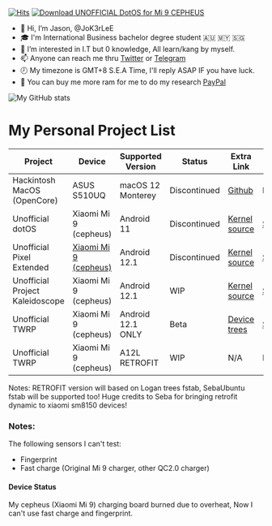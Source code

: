[![Hits](https://hits.seeyoufarm.com/api/count/incr/badge.svg?url=https%3A%2F%2Fgithub.com%2FJoK3rLeE%2Fhit-counter&count_bg=%2379C83D&title_bg=%239990D7&icon=f-droid.svg&icon_color=%23254CC7&title=Hits&edge_flat=false)](https://hits.seeyoufarm.com) <a href="https://sourceforge.net/projects/device-xiaomi-cepheus/files/latest/download"><img alt="Download UNOFFICIAL DotOS for Mi 9 CEPHEUS" src="https://img.shields.io/sourceforge/dt/device-xiaomi-cepheus.svg" ></a>

- 👋   Hi, I’m Jason, @JoK3rLeE
- 🎓   I'm International Business bachelor degree student  🇦🇺 🇲🇾 🇸🇬
- 👀   I’m interested in I.T but 0 knowledge, All learn/kang by myself.
- 📫   Anyone can reach me thru [Twitter](https://twitter.com/Jasonjiangyee) or [Telegram](https://t.me/JoK3rLeE)
- 🕗   My timezone is GMT+8 S.E.A Time, I'll reply ASAP IF you have luck.
- 🛒   You can buy me more ram for me to do my research [PayPal](https://www.paypal.com/paypalme/jasonjiangyee)

![My GitHub stats](https://github-readme-stats.vercel.app/api?username=JoK3rLeE&theme=dark&show_icons=true)

# My Personal Project List
Project | Device | Supported Version | Status | Extra Link | Extra Link 
------------ | ------------- | ------------- | ------------- | ------------- | -------------
Hackintosh MacOS (OpenCore)| ASUS S510UQ | macOS 12 Monterey|  Discontinued | [Github](https://github.com/JoK3rLeE/Asus-S510UQ-BQ178T) | N/A
Unofficial dotOS | Xiaomi Mi 9 (cepheus) | Android 11 | Discontinued | [Kernel source](https://github.com/JoK3rLeE/kernel_xiaomi_cepheus) |[Sourceforge](https://sourceforge.net/projects/device-xiaomi-cepheus/files/Dot%20OS/)
Unofficial Pixel Extended | [Xiaomi Mi 9 (cepheus)](https://github.com/JoK3rLeE/device_xiaomi_cepheus-1) | Android 12.1 |Discontinued | [Kernel source](https://github.com/JoK3rLeE/kernel_xiaomi_cepheus-1) |[Sourceforge](https://sourceforge.net/projects/device-xiaomi-cepheus/files/PixelExtended/)
Unofficial Project Kaleidoscope | Xiaomi Mi 9 (cepheus) | Android 12.1 | WIP | [Kernel source](https://github.com/JoK3rLeE/kernel_xiaomi_cepheus-1) | [Sourceforge](https://sourceforge.net/projects/device-xiaomi-cepheus/files/Kaleidoscope/Kaleidoscope-sunflowerleaf-cepheus-20220815-UNOFFICIAL.zip/download)
Unofficial TWRP | Xiaomi Mi 9 (cepheus) | Android 12.1 ONLY |  Beta | [Device trees](https://github.com/JoK3rLeE/android_device_xiaomi_cepheus/tree/android-12-test) | [Sourceforge](https://sourceforge.net/projects/device-xiaomi-cepheus/files/Kaleidoscope/TWRP-3.6.2_12.0-UNOFFICIAL-KSCOPE-CEPHEUS.img/download)
Unofficial TWRP | Xiaomi Mi 9 (cepheus) | A12L RETROFIT |  WIP | N/A | N/A

Notes: RETROFIT version will based on Logan trees fstab, SebaUbuntu fstab will be supported too! Huge credits to Seba for bringing retrofit dynamic to xiaomi sm8150 devices!

### Notes: 
The following sensors I can't test: 
- Fingerprint
- Fast charge (Original Mi 9 charger, other QC2.0 charger)

#### Device Status
My cepheus (Xiaomi Mi 9) charging board burned due to overheat, Now I can't use fast charge and fingerprint. 
